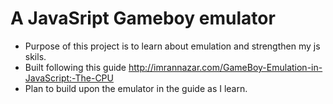 # A JavaSript Gameboy emulator
- Purpose of this project is to learn about emulation and strengthen my js skils.
- Built following this guide http://imrannazar.com/GameBoy-Emulation-in-JavaScript:-The-CPU
- Plan to build upon the emulator in the guide as I learn.

